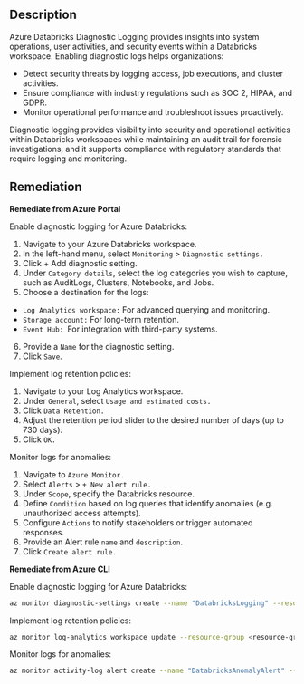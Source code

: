 ## Description

Azure Databricks Diagnostic Logging provides insights into system operations, user activities, and security events within a Databricks workspace. Enabling diagnostic logs helps organizations:
- Detect security threats by logging access, job executions, and cluster activities.
- Ensure compliance with industry regulations such as SOC 2, HIPAA, and GDPR.
- Monitor operational performance and troubleshoot issues proactively.

Diagnostic logging provides visibility into security and operational activities within Databricks workspaces while maintaining an audit trail for forensic investigations, and it supports compliance with regulatory standards that require logging and monitoring.

## Remediation

**Remediate from Azure Portal**

Enable diagnostic logging for Azure Databricks:

1. Navigate to your Azure Databricks workspace.
2. In the left-hand menu, select `Monitoring` > `Diagnostic settings.`
3. Click + Add diagnostic setting.
4. Under `Category details`, select the log categories you wish to capture, such as AuditLogs, Clusters, Notebooks, and Jobs.
5. Choose a destination for the logs:
  - `Log Analytics workspace:` For advanced querying and monitoring.
  - `Storage account:` For long-term retention.
  - `Event Hub: `For integration with third-party systems.
6. Provide a `Name` for the diagnostic setting.
7. Click `Save`.

Implement log retention policies:

1. Navigate to your Log Analytics workspace.
2. Under `General`, select `Usage and estimated costs.`
3. Click `Data Retention.`
4. Adjust the retention period slider to the desired number of days (up to 730 days).
5. Click `OK.`

Monitor logs for anomalies:

1. Navigate to `Azure Monitor.`
2. Select `Alerts` > `+ New alert rule.`
3. Under `Scope`, specify the Databricks resource.
4. Define `Condition` based on log queries that identify anomalies (e.g. unauthorized access attempts).
5. Configure `Actions` to notify stakeholders or trigger automated responses.
6. Provide an Alert rule `name` and `description`.
7. Click `Create alert rule.`

**Remediate from Azure CLI**

Enable diagnostic logging for Azure Databricks:

```bash
az monitor diagnostic-settings create --name "DatabricksLogging" --resource <databricks-resource-id> --logs '[{"category": "accounts", "enabled": true}, {"category": "Clusters", "enabled": true}, {"category": "Notebooks", "enabled": true}, {"category": "Jobs", "enabled": true}]' --workspace <loganalytics-id>
```

Implement log retention policies:

```bash
az monitor log-analytics workspace update --resource-group <resource-group> --name <log-analytics-name> --retention-time 365
```

Monitor logs for anomalies:

```bash
az monitor activity-log alert create --name "DatabricksAnomalyAlert" --resource-group <resource-group> --scopes <databricks-resource-id> --condition "contains 'UnauthorizedAccess'"
```

